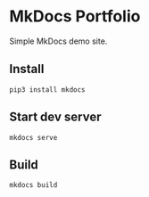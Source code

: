 # MkDocs Portfolio

Simple MkDocs demo site.

## Install

```
pip3 install mkdocs
```

## Start dev server

```
mkdocs serve
```

## Build

```
mkdocs build
```
